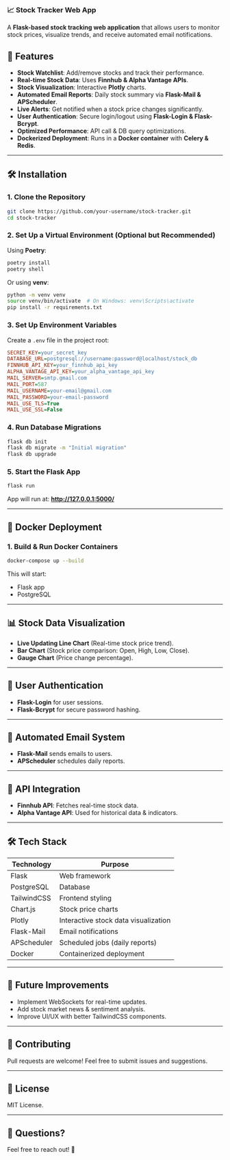 ### 📈 Stock Tracker Web App  
A **Flask-based stock tracking web application** that allows users to monitor stock prices, visualize trends, and receive automated email notifications.  

## 🚀 Features  
- **Stock Watchlist**: Add/remove stocks and track their performance.  
- **Real-time Stock Data**: Uses **Finnhub & Alpha Vantage APIs**.  
- **Stock Visualization**: Interactive **Plotly** charts.  
- **Automated Email Reports**: Daily stock summary via **Flask-Mail & APScheduler**.  
- **Live Alerts**: Get notified when a stock price changes significantly.  
- **User Authentication**: Secure login/logout using **Flask-Login & Flask-Bcrypt**.  
- **Optimized Performance**: API call & DB query optimizations.  
- **Dockerized Deployment**: Runs in a **Docker container** with **Celery & Redis**.  

---

## 🛠️ Installation  

### **1. Clone the Repository**  
```bash
git clone https://github.com/your-username/stock-tracker.git
cd stock-tracker
```

### **2. Set Up a Virtual Environment (Optional but Recommended)**  
Using **Poetry**:  
```bash
poetry install
poetry shell
```
Or using **venv**:  
```bash
python -m venv venv
source venv/bin/activate  # On Windows: venv\Scripts\activate
pip install -r requirements.txt
```

### **3. Set Up Environment Variables**  
Create a `.env` file in the project root:  
```ini
SECRET_KEY=your_secret_key
DATABASE_URL=postgresql://username:password@localhost/stock_db
FINNHUB_API_KEY=your_finnhub_api_key
ALPHA_VANTAGE_API_KEY=your_alpha_vantage_api_key
MAIL_SERVER=smtp.gmail.com
MAIL_PORT=587
MAIL_USERNAME=your-email@gmail.com
MAIL_PASSWORD=your-email-password
MAIL_USE_TLS=True
MAIL_USE_SSL=False
```

### **4. Run Database Migrations**  
```bash
flask db init
flask db migrate -m "Initial migration"
flask db upgrade
```

### **5. Start the Flask App**  
```bash
flask run
```
App will run at: **http://127.0.0.1:5000/**  

---

## 🐳 Docker Deployment  
### **1. Build & Run Docker Containers**  
```bash
docker-compose up --build
```
This will start:  
- Flask app  
- PostgreSQL  
---

## 📊 Stock Data Visualization  
- **Live Updating Line Chart** (Real-time stock price trend).  
- **Bar Chart** (Stock price comparison: Open, High, Low, Close).  
- **Gauge Chart** (Price change percentage).  

---

## 🔐 User Authentication  
- **Flask-Login** for user sessions.  
- **Flask-Bcrypt** for secure password hashing.  

---

## 📩 Automated Email System  
- **Flask-Mail** sends emails to users.  
- **APScheduler** schedules daily reports.  
---

## 📜 API Integration  
- **Finnhub API**: Fetches real-time stock data.  
- **Alpha Vantage API**: Used for historical data & indicators.  

---

## 🛠️ Tech Stack  
| Technology      | Purpose                         |  
|---------------|---------------------------------|  
| Flask         | Web framework                   |  
| PostgreSQL    | Database                        |  
| TailwindCSS   | Frontend styling                |  
| Chart.js      | Stock price charts              |  
| Plotly        | Interactive stock data visualization |  
| Flask-Mail    | Email notifications             |  
| APScheduler   | Scheduled jobs (daily reports)  |  
| Docker        | Containerized deployment        |  

---

## 📝 Future Improvements  
- Implement WebSockets for real-time updates.  
- Add stock market news & sentiment analysis.  
- Improve UI/UX with better TailwindCSS components.  

---

## 🎯 Contributing  
Pull requests are welcome! Feel free to submit issues and suggestions.  

---

## 📄 License  
MIT License.  

---

## 💬 Questions?  
Feel free to reach out! 🚀
